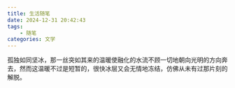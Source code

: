 ```yaml
---
title: 生活随笔
date: 2024-12-31 20:42:43
tags: 
    - 随笔
categories: 文学
---
```

孤独如同坚冰，那一丝突如其来的温暖使融化的水流不顾一切地朝向光明的方向奔去，然而这温暖不过是短暂的，很快冰层又会无情地冻结，仿佛从未有过那片刻的解脱。